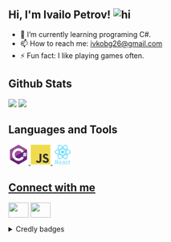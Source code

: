 ## Hi, I'm Ivailo Petrov! <img src="https://c.tenor.com/yWSRmymbuBkAAAAM/waving-hi.gif" width="28px" alt="hi">
- 🌱 I’m currently learning programing C#.
- 📫 How to reach me: ivkobg26@gmail.com
- ⚡ Fun fact: I like playing games often.
 
## Github Stats

<img src="https://github-readme-stats.vercel.app/api?username=IvailoPetrov06&theme=radical&show_icons=true">

<img src="https://github-readme-stats.vercel.app/api/top-langs/?username=IvailoPetrov06&show_icons=true&theme=radical">

## Languages and Tools
<p align="left"> <a href="https://raw.githubusercontent.com/devicons/devicon/1119b9f84c0290e0f0b38982099a2bd027a48bf1/icons/csharp/csharp-original.svg" target="_blank"> <img src="https://github.com/devicons/devicon/blob/master/icons/csharp/csharp-original.svg" alt="csharp" width="40" height="40"/> </a> <a href="https://raw.githubusercontent.com/devicons/devicon/1119b9f84c0290e0f0b38982099a2bd027a48bf1/icons/javascript/javascript-original.svg" target="_blank"> <img src="https://github.com/devicons/devicon/blob/master/icons/javascript/javascript-original.svg" alt="javascript" width="40" height="40"/> </a> <a href="https://raw.githubusercontent.com/devicons/devicon/1119b9f84c0290e0f0b38982099a2bd027a48bf1/icons/react/react-original-wordmark.svg" target="_blank"> <img src="https://github.com/devicons/devicon/blob/master/icons/react/react-original-wordmark.svg" alt="react" width="40" height="40"/> </p>

 ## Connect with me
<p align="left">
<a href="https://github.com/IvailoPetrov06" target="blank"><img align="center" src="https://cdn.jsdelivr.net/npm/simple-icons@3.0.1/icons/instagram.svg" alt="" height="30" width="40" /></a>
<a href="https://github.com/IvailoPetrov06" target="blank"><img align="center" src="https://cdn.jsdelivr.net/npm/simple-icons@3.0.1/icons/youtube.svg" alt="" height="30" width="40" /></a>
</p>

<details>
<summary>Credly badges</summary>
<a href ="https://www.credly.com/badges/bd1a7cf2-9929-4936-b1bb-13075f1c38bb/public_url">
<img align="left" alt="HTML&CSS" width="200px" src="https://images.credly.com/size/340x340/images/fce226c2-0f13-4e17-b60c-24fa6ffd88cb/Intro2IoT.png" >
<a href ="https://www.credly.com/badges/d028028f-1cd9-4e25-8cff-1fd8b4079c26/public_url">
<img align="left" alt="HTML&CSS" width="200px" src="https://images.credly.com/size/340x340/images/d7f73336-9adb-4833-a602-761837a33ba3/NetworkingEssentials-01.png" ></a>
</details>
